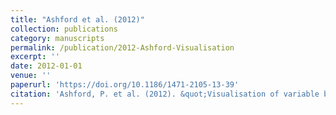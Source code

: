 ```yaml
---
title: "Ashford et al. (2012)"
collection: publications
category: manuscripts
permalink: /publication/2012-Ashford-Visualisation
excerpt: ''
date: 2012-01-01
venue: ''
paperurl: 'https://doi.org/10.1186/1471-2105-13-39'
citation: 'Ashford, P. et al. (2012). &quot;Visualisation of variable binding pockets on protein surfaces by probabilistic analysis of related structure sets.&quot; <i>BMC Bioinformaitcs</i> 13, 39.'
---
```

